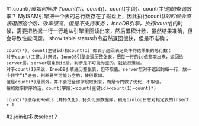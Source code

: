 #1.count(*)慢如何解决？count(1)、count(*)、count(字段)、count(主键)的查询效率？
    MyISAM引擎把一个表的总行数存在了磁盘上，因此执行count(*)的时候会直接返回这个数，效率很高，但是不支持事务；
    InnoDB引擎，执行count(*)的时候，需要把数据一行一行地从引擎里面读出来，然后累积计数，虽然结果准确，但会导致性能问题。
    show table status命令虽然返回很快，但是不准确；

    count(*)、count(主键id)和count(1) 都表示返回满足条件的结果集的总行数；
    对于count(主键id)来说，InnoDB引擎会遍历整张表，把每一行的id值都取出来，返回给server层。server层拿到id后，判断是不可能为空的，就按行累加。
    对于count(1)来说，InnoDB引擎遍历整张表，但不取值。server层对于返回的每一行，放一个数字“1”进去，判断是不可能为空的，按行累加。
    但是count(*)是例外，并不会把全部字段取出来，而是专门做了优化，不取值。
    按照效率排序的话，count(字段)<count(主键id)<count(1)≈count(*)
    
    count(*)缓存到Redis（并持久化）、持久化到数据库，利用binlog日志对指定表的insert  + 1



#2.join和多次select？